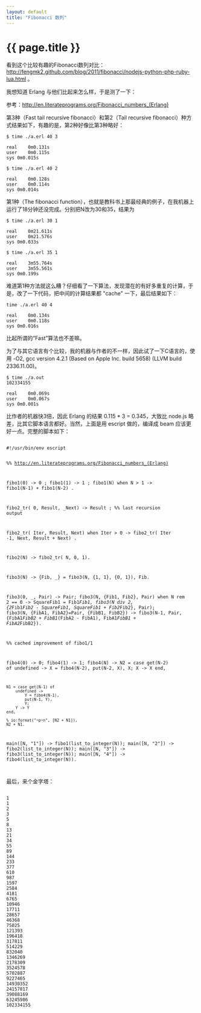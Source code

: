 ```yaml
---
layout: default
title: "Fibonacci 数列"
---
```


# {{ page.title }}

看到这个比较有趣的Fibonacci数列对比： <http://fengmk2.github.com/blog/2011/fibonacci/nodejs-python-php-ruby-lua.html> 。

我想知道 Erlang 与他们比起来怎么样，于是测了一下：

参考：<http://en.literateprograms.org/Fibonacci_numbers_(Erlang)>

第3种（Fast tail recursive fibonacci）和第2（Tail recursive fibonacci）种方式结果如下，有趣的是，第2种好像比第3种略好：

	$ time ./a.erl 40 3

	real	0m0.131s
	user	0m0.115s
	sys	0m0.015s
	
	$ time ./a.erl 40 2

	real	0m0.128s
	user	0m0.114s
	sys	0m0.014s


第1种（The fibonacci function），也就是教科书上那最经典的例子，在我机器上运行了18分钟还没完成。分别把N改为30和35，结果为

	$ time ./a.erl 30 1

	real	0m21.611s
	user	0m21.576s
	sys	0m0.033s

	$ time ./a.erl 35 1

	real	3m55.764s
	user	3m55.561s
	sys	0m0.199s


难道第1种方法就这么糟？仔细看了一下算法，发现潜在的有好多重复的计算，于是，改了一下代码，把中间的计算结果都 "cache" 一下，最后结果如下：

	time ./a.erl 40 4

	real	0m0.134s
	user	0m0.118s
	sys	0m0.016s 

比起所谓的“Fast”算法也不差嘛。

为了与其它语言有个比较，我的机器与作者的不一样，因此试了一下C语言的，使用 -O2, gcc version 4.2.1 (Based on Apple Inc. build 5658) (LLVM build 2336.11.00)。

	$ time ./a.out 
	102334155

	real	0m0.069s
	user	0m0.067s
	sys	0m0.001s

比作者的机器快3倍，因此 Erlang 的结果 0.115 * 3 = 0.345，大致比 node.js 略差，比其它脚本语言都好。当然，上面是用 escript 做的，编译成 beam 应该更好一点。完整的脚本如下：

<code>
#!/usr/bin/env escript

%% http://en.literateprograms.org/Fibonacci_numbers_(Erlang)


fibo1(0) -> 0 ;
fibo1(1) -> 1 ;
fibo1(N) when N > 1 -> fibo1(N-1) + fibo1(N-2) .


fibo2_tr( 0, Result, _Next) -> Result ;  %% last recursion output

fibo2_tr( Iter, Result, Next) when Iter > 0 -> fibo2_tr( Iter -1, Next, Result + Next) .

fibo2(N) -> 
	fibo2_tr( N, 0, 1).


fibo3(N) ->
    {Fib, _} = fibo3(N, {1, 1}, {0, 1}),
    Fib.

fibo3(0, _, Pair) -> Pair;
fibo3(N, {Fib1, Fib2}, Pair) when N rem 2 == 0 ->
    SquareFib1 = Fib1*Fib1,
    fibo3(N div 2, {2*Fib1*Fib2 - SquareFib1, SquareFib1 + Fib2*Fib2}, Pair);
fibo3(N, {FibA1, FibA2}=Pair, {FibB1, FibB2}) ->
    fibo3(N-1, Pair, {FibA1*FibB2 + FibB1*(FibA2 - FibA1), FibA1*FibB1 + FibA2*FibB2}).

%% cached improvement of fibo1/1

fibo4(0) -> 0;
fibo4(1) -> 1;
fibo4(N) ->
	N2 = case get(N-2) of
		undefined ->
			X = fibo4(N-2),
			put(N-2, X),
			X;
		X -> X
	end,

	N1 = case get(N-1) of
		undefined ->
			Y = fibo4(N-1),
			put(N-1, Y),
			Y;
		Y -> Y
	end,
	
	% io:format("~p~n", [N2 + N1]),
	N2 + N1.


main([N, "1"]) ->	fibo1(list_to_integer(N));
main([N, "2"]) ->	fibo2(list_to_integer(N));
main([N, "3"]) ->	fibo3(list_to_integer(N));
main([N, "4"]) ->	fibo4(list_to_integer(N)).

</code>

最后，来个金字塔：

<code>
1
1
2
3
5
8
13
21
34
55
89
144
233
377
610
987
1597
2584
4181
6765
10946
17711
28657
46368
75025
121393
196418
317811
514229
832040
1346269
2178309
3524578
5702887
9227465
14930352
24157817
39088169
63245986
102334155

</code>
